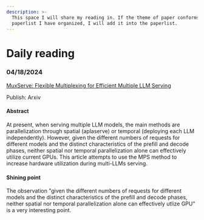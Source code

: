 ```yaml
---
description: >-
  This space I will share my reading in. If the theme of paper conforms to the
  paperlist I have organized, I will add it into the paperlist.
---
```


# Daily reading

### 04/18/2024

[MuxServe: Flexible Multiplexing for Efficient Multiple LLM Serving](https://arxiv.org/abs/2404.02015)

Publish: Arxiv

#### Abstract

At present, when serving multiple LLM models, the main methods are parallelization through spatial (aplaserve) or temporal (deploying each LLM independently). However, given the different numbers of requests for different models and the distinct characteristics of the prefill and decode phases, neither spatial nor temporal parallelization alone can effectively utilize current GPUs. This article attempts to use the MPS method to increase hardware utilization during multi-LLMs serving.

#### Shining point

The observation "given the different numbers of requests for different models and the distinct characteristics of the prefill and decode phases, neither spatial nor temporal parallelization alone can effectively utlize GPU" is a very interesting point.
